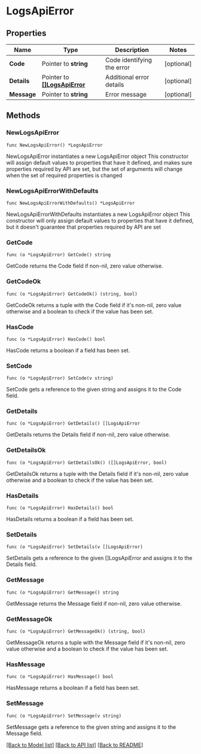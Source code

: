 # LogsApiError

## Properties

Name | Type | Description | Notes
------------ | ------------- | ------------- | -------------
**Code** | Pointer to **string** | Code identifying the error | [optional] 
**Details** | Pointer to [**[]LogsApiError**](LogsAPIError.md) | Additional error details | [optional] 
**Message** | Pointer to **string** | Error message | [optional] 

## Methods

### NewLogsApiError

`func NewLogsApiError() *LogsApiError`

NewLogsApiError instantiates a new LogsApiError object
This constructor will assign default values to properties that have it defined,
and makes sure properties required by API are set, but the set of arguments
will change when the set of required properties is changed

### NewLogsApiErrorWithDefaults

`func NewLogsApiErrorWithDefaults() *LogsApiError`

NewLogsApiErrorWithDefaults instantiates a new LogsApiError object
This constructor will only assign default values to properties that have it defined,
but it doesn't guarantee that properties required by API are set

### GetCode

`func (o *LogsApiError) GetCode() string`

GetCode returns the Code field if non-nil, zero value otherwise.

### GetCodeOk

`func (o *LogsApiError) GetCodeOk() (string, bool)`

GetCodeOk returns a tuple with the Code field if it's non-nil, zero value otherwise
and a boolean to check if the value has been set.

### HasCode

`func (o *LogsApiError) HasCode() bool`

HasCode returns a boolean if a field has been set.

### SetCode

`func (o *LogsApiError) SetCode(v string)`

SetCode gets a reference to the given string and assigns it to the Code field.

### GetDetails

`func (o *LogsApiError) GetDetails() []LogsApiError`

GetDetails returns the Details field if non-nil, zero value otherwise.

### GetDetailsOk

`func (o *LogsApiError) GetDetailsOk() ([]LogsApiError, bool)`

GetDetailsOk returns a tuple with the Details field if it's non-nil, zero value otherwise
and a boolean to check if the value has been set.

### HasDetails

`func (o *LogsApiError) HasDetails() bool`

HasDetails returns a boolean if a field has been set.

### SetDetails

`func (o *LogsApiError) SetDetails(v []LogsApiError)`

SetDetails gets a reference to the given []LogsApiError and assigns it to the Details field.

### GetMessage

`func (o *LogsApiError) GetMessage() string`

GetMessage returns the Message field if non-nil, zero value otherwise.

### GetMessageOk

`func (o *LogsApiError) GetMessageOk() (string, bool)`

GetMessageOk returns a tuple with the Message field if it's non-nil, zero value otherwise
and a boolean to check if the value has been set.

### HasMessage

`func (o *LogsApiError) HasMessage() bool`

HasMessage returns a boolean if a field has been set.

### SetMessage

`func (o *LogsApiError) SetMessage(v string)`

SetMessage gets a reference to the given string and assigns it to the Message field.


[[Back to Model list]](../README.md#documentation-for-models) [[Back to API list]](../README.md#documentation-for-api-endpoints) [[Back to README]](../README.md)


